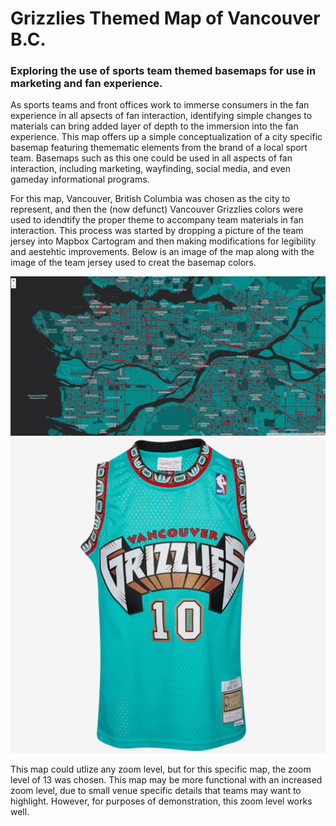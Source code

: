 # Grizzlies Themed Map of Vancouver B.C.

### Exploring the use of sports team themed basemaps for use in marketing and fan experience.

As sports teams and front offices work to immerse consumers in the fan experience in all apsects of fan interaction, identifying simple changes to materials can bring added layer of depth to the immersion into the fan experience. This map offers up a simple conceptualization of a city specific basemap featuring themematic elements from the brand of a local sport team. Basemaps such as this one could be used in all aspects of fan interaction, including marketing, wayfinding, social media, and even gameday informational programs.

For this map, Vancouver, British Columbia was chosen as the city to represent, and then the (now defunct) Vancouver Grizzlies colors were used to idendtify the proper theme to accompany team materials in fan interaction. This process was started by dropping a picture of the team jersey into Mapbox Cartogram and then making modifications for legibility and aestehtic improvements. Below is an image of the map along with the image of the team jersey used to creat the basemap colors.

![](img/vancouvergrizzlies.jpg)
![](img/grizzlies.png)

This map could utlize any zoom level, but for this specific map, the zoom level of 13 was chosen. This map may be more functional with an increased zoom level, due to small venue specific details that teams may want to highlight. However, for purposes of demonstration, this zoom level works well.
